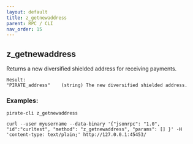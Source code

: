 ```yaml
---
layout: default
title: z_getnewaddress
parent: RPC / CLI
nav_order: 15
---
```


## z_getnewaddress

Returns a new diversified shielded address for receiving payments.

```
Result:
"PIRATE_address"    (string) The new diversified shielded address.
```

### Examples:
```
pirate-cli z_getnewaddress 
```
```
curl --user myusername --data-binary '{"jsonrpc": "1.0", "id":"curltest", "method": "z_getnewaddress", "params": [] }' -H 'content-type: text/plain;' http://127.0.0.1:45453/
```
